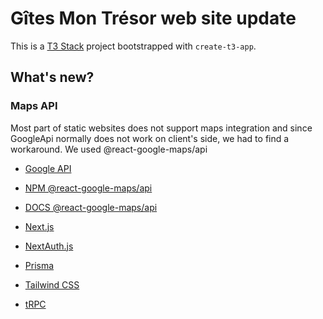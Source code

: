 # Gîtes Mon Trésor web site update

This is a [T3 Stack](https://create.t3.gg/) project bootstrapped with `create-t3-app`.

## What's new? 

### Maps API

Most part of static websites does not support maps integration and since GoogleApi normally does not work on client's side, we had to find a workaround. We used @react-google-maps/api

- [Google API](https://developers.google.com/maps/documentation/)
- [ NPM @react-google-maps/api](https://www.npmjs.com/package/@react-google-maps/api)
- [ DOCS @react-google-maps/api](https://react-google-maps-api-docs.netlify.app/)



- [Next.js](https://nextjs.org)
- [NextAuth.js](https://next-auth.js.org)
- [Prisma](https://prisma.io)
- [Tailwind CSS](https://tailwindcss.com)
- [tRPC](https://trpc.io)


